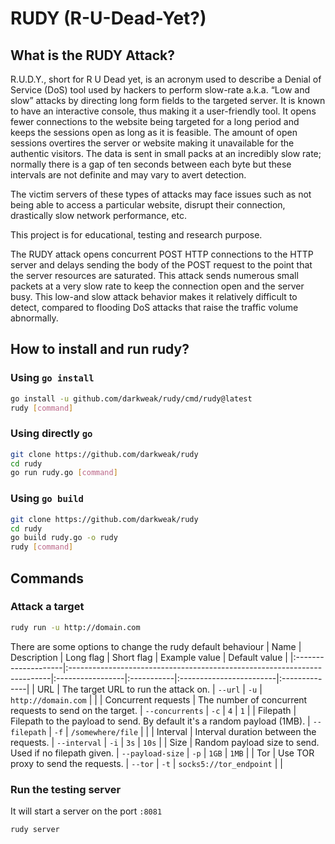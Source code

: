RUDY (R-U-Dead-Yet?)
====================

## What is the RUDY Attack?
R.U.D.Y., short for R U Dead yet, is an acronym used to describe a Denial of Service (DoS) tool used by hackers to perform slow-rate a.k.a. “Low and slow” attacks by directing long form fields to the targeted server. It is known to have an interactive console, thus making it a user-friendly tool. It opens fewer connections to the website being targeted for a long period and keeps the sessions open as long as it is feasible. The amount of open sessions overtires the server or website making it unavailable for the authentic visitors. The data is sent in small packs at an incredibly slow rate; normally there is a gap of ten seconds between each byte but these intervals are not definite and may vary to avert detection.

The victim servers of these types of attacks may face issues such as not being able to access a particular website, disrupt their connection, drastically slow network performance, etc.

This project is for educational, testing and research purpose. 

The RUDY attack opens concurrent POST HTTP connections to the HTTP server and delays sending the body of the POST request to the point that the server resources are saturated. This attack sends numerous small packets at a very slow rate to keep the connection open and the server busy. This low-and slow attack behavior makes it relatively difficult to detect, compared to flooding DoS attacks that raise the traffic volume abnormally.

## How to install and run rudy?

### Using `go install`
```bash
go install -u github.com/darkweak/rudy/cmd/rudy@latest
rudy [command]
```

### Using directly `go`
```bash
git clone https://github.com/darkweak/rudy
cd rudy
go run rudy.go [command]
```

### Using `go build`
```bash
git clone https://github.com/darkweak/rudy
cd rudy
go build rudy.go -o rudy
rudy [command]
```

## Commands
### Attack a target
```bash
rudy run -u http://domain.com
```

There are some options to change the rudy default behaviour 
| Name                | Description                                                              | Long flag        | Short flag | Example value           | Default value |
|:--------------------|:-------------------------------------------------------------------------|:-----------------|:-----------|:------------------------|:--------------|
| URL                 | The target URL to run the attack on.                                     | `--url`          | `-u`       | `http://domain.com`     |               |
| Concurrent requests | The number of concurrent requests to send on the target.                 | `--concurrents`  | `-c`       | `4`                     | `1`           |
| Filepath            | Filepath to the payload to send. By default it's a random payload (1MB). | `--filepath`     | `-f`       | `/somewhere/file`       |               |
| Interval            | Interval duration between the requests.                                  | `--interval`     | `-i`       | `3s`                    | `10s`         |
| Size                | Random payload size to send. Used if no filepath given.                  | `--payload-size` | `-p`       | `1GB`                   | `1MB`         |
| Tor                 | Use TOR proxy to send the requests.                                      | `--tor`          | `-t`       | `socks5://tor_endpoint` |               |

### Run the testing server
It will start a server on the port `:8081`
```bash
rudy server
```
